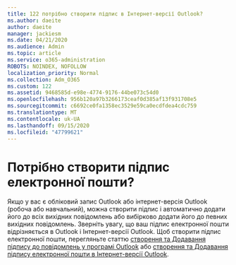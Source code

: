 ```yaml
---
title: 122 потрібно створити підпис в Інтернет-версії Outlook?
ms.author: daeite
author: daeite
manager: jackiesm
ms.date: 04/21/2020
ms.audience: Admin
ms.topic: article
ms.service: o365-administration
ROBOTS: NOINDEX, NOFOLLOW
localization_priority: Normal
ms.collection: Adm_O365
ms.custom: 122
ms.assetid: 9468585d-e98e-4774-9176-44be073c54d0
ms.openlocfilehash: 956b120a97b3266173ceaf0d385af13f931708e5
ms.sourcegitcommit: c6692ce0fa1358ec3529e59ca0ecdfdea4cdc759
ms.translationtype: MT
ms.contentlocale: uk-UA
ms.lasthandoff: 09/15/2020
ms.locfileid: "47799621"
---
```

# <a name="need-to-create-an-email-signature"></a>Потрібно створити підпис електронної пошти?

Якщо у вас є обліковий запис Outlook або інтернет-версія Outlook (робоча або навчальний), можна створити підпис і автоматично додати його до всіх вихідних повідомлень або вибірково додати його до певних вихідних повідомлень. Зверніть увагу, що ваш підпис електронної пошти відрізняється в Outlook і Інтернет-версії Outlook. Щоб створити підпис електронної пошти, перегляньте статтю [створення та Додавання підпису до повідомлень у програмі Outlook](https://support.office.com/article/8ee5d4f4-68fd-464a-a1c1-0e1c80bb27f2.aspx) або [створення та Додавання підпису електронної пошти в Інтернет-версії Outlook](https://support.office.com/article/5ff9dcfd-d3f1-447b-b2e9-39f91b074ea3.aspx).

